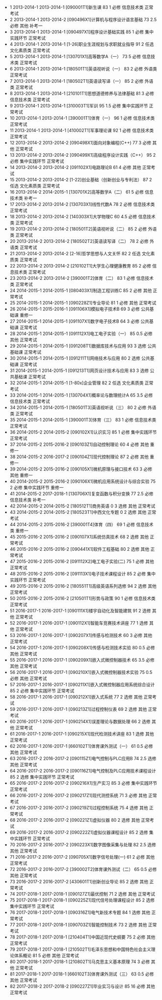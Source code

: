 +	1	2013-2014-1	2013-2014-1	[090001T1]新生课	83	1	必修	信息技术类	正常考试
+	2	2013-2014-1	2013-2014-2	[090496X1]计算机与程序设计语言基础	73	2.5	必修	其他	补考一
+	3	2013-2014-1	2013-2014-1	[090497X1]程序设计基础实践	85	1	必修	集中实践环节	正常考试
+	4	2013-2014-1	2013-2014-1	[1-26]职业生涯规划与求职就业指导	91	2	任选	文化素质类	正常考试
+	5	2013-2014-1	2013-2014-1	[130701X1]高等数学A（一）	73	5	必修	信息技术类	正常考试
+	6	2013-2014-1	2013-2014-1	[180501T1]英语视听说（一）	83	2	必修	外语类	正常考试
+	7	2013-2014-1	2013-2014-1	[180502T1]英语读写译（一）	85	2	必修	外语类	正常考试
+	8	2013-2014-1	2013-2014-1	[210101T1]思想道德修养与法律基础	81	3	必修	信息技术类	正常考试
+	9	2013-2014-1	2013-2014-1	[310003T1]军训	95	1.5	必修	集中实践环节	正常考试
+	10	2013-2014-1	2013-2014-1	[390001T1]体育（一）	96	1	必修	信息技术类	正常考试
+	11	2013-2014-1	2013-2014-1	[410002T1]军事理论课	92	1	必修	信息技术类	正常考试
+	12	2013-2014-2	2013-2014-2	[090498X1]面向对象编程(C++)	77	3	必修	其他	正常考试
+	13	2013-2014-2	2013-2014-2	[090499X1]高级程序设计实践（C++）	95	2	必修	集中实践环节	正常考试
+	14	2013-2014-2	2013-2014-2	[091102X1]电路理论B	61	4	必修	其他	正常考试
+	15	2013-2014-2	2013-2014-2	[1-22]创业基础（创新创业与专利法）	87	2	任选	文化素质类	正常考试
+	16	2013-2014-2	2014-2015-1	[130701X2]高等数学A（二）	61	5	必修	信息技术类	补考一
+	17	2013-2014-2	2013-2014-2	[130703X1]线性代数A	78	2	必修	信息技术类	正常考试
+	18	2013-2014-2	2013-2014-2	[140303X1]大学物理C	60	4.5	必修	信息技术类	正常考试
+	19	2013-2014-2	2013-2014-2	[180501T2]英语视听说（二）	85	2	必修	外语类	正常考试
+	20	2013-2014-2	2013-2014-2	[180502T2]英语读写译（二）	78	2	必修	外语类	正常考试
+	21	2013-2014-2	2013-2014-2	[2-16]哲学思想与人文关怀	82	2	任选	文化素质类	正常考试
+	22	2013-2014-2	2013-2014-2	[210102T1]大学生心理健康教育	85	2	必修	信息技术类	正常考试
+	23	2013-2014-2	2013-2014-2	[390001T2]体育（二）	83	1	必修	信息技术类	正常考试
+	24	2014-2015-1	2014-2015-1	[080403X1]制造工程训练C	85	2	必修	其他	正常考试
+	25	2014-2015-1	2014-2015-1	[090228Z1]专业导论	81	1	必修	其他	正常考试
+	26	2014-2015-1	2015-2016-1	[091106X1]模拟电子技术B	69	3	必修	公共基础课	重修一
+	27	2014-2015-1	2014-2015-1	[091107X1]数字电子技术B	64	3	必修	公共基础课	正常考试
+	28	2014-2015-1	2014-2015-1	[091112X1]电工电子实验（一）	85	0.5	必修	其他	正常考试
+	29	2014-2015-1	2014-2015-1	[091208T1]数据库技术与应用	93	3	选修	公共基础课	正常考试
+	30	2014-2015-1	2014-2015-1	[091211T1]网络技术与应用	80	2	选修	公共基础课	正常考试
+	31	2014-2015-1	2014-2015-1	[091213T1]网页设计技术与应用	83	3	选修	公共基础课	正常考试
+	32	2014-2015-1	2014-2015-1	[1-80x]企业管理	82	2	任选	文化素质类	正常考试
+	33	2014-2015-1	2014-2015-1	[130704X1]概率论与数理统计A	65	3.5	必修	信息技术类	正常考试
+	34	2014-2015-1	2014-2015-1	[180501T3]英语视听说（三）	80	2	必修	外语类	正常考试
+	35	2014-2015-1	2014-2015-1	[390001T3]体育（三）	83	1	必修	信息技术类	正常考试
+	36	2014-2015-2	2014-2015-2	[090102X1]认识实习	85	1	必修	集中实践环节	正常考试
+	37	2014-2015-2	2015-2016-2	[090103Z1]自动控制理论	60	4	必修	其他	重修一
+	38	2014-2015-2	2016-2017-2	[090104Z1]现代控制理论	87	2	必修	其他	重修一
+	39	2014-2015-2	2015-2016-2	[090105X1]微机原理与接口技术	63	3	必修	其他	重修一
+	40	2014-2015-2	2015-2016-2	[090106X1]微机应用系统设计与综合实验	75	2	必修	集中实践环节	重修一
+	41	2014-2015-2	2017-2018-1	[130706X1]复变函数与积分变换	77	2.5	必修	信息技术类	补考一
+	42	2014-2015-2	2014-2015-2	[180512T1]商务英语	 0	3	选修	其他	正常考试
+	43	2014-2015-2	2014-2015-2	[180523T1]中西文化专题	 0	2	选修	其他	正常考试
+	44	2014-2015-2	2015-2016-2	[390001T4]体育（四）	69	1	必修	信息技术类	重修一
+	45	2015-2016-2	2015-2016-2	[090107X1]系统仿真技术	68	2	选修	其他	正常考试
+	46	2015-2016-2	2015-2016-2	[090441X1]软件工程基础	80	2	选修	其他	正常考试
+	47	2015-2016-2	2015-2016-2	[091112X2]电工电子实验(二)	75	1	必修	其他	正常考试
+	48	2015-2016-2	2015-2016-2	[091113X1]电子技术课程设计	85	2	必修	集中实践环节	正常考试
+	49	2015-2016-2	2015-2016-2	[180551T1]高级英语系列选修	94	2	选修	其他	正常考试
+	50	2015-2016-2	2015-2016-2	[210501T1]形势与政策	90	1	必修	信息技术类	正常考试
+	51	2016-2017-1	2016-2017-1	[090111X1]楼宇自动化及智能建筑	91	2	选修	其他	正常考试
+	52	2016-2017-1	2016-2017-1	[090112X1]智能车竞赛技术讲座	77	1	选修	其他	正常考试
+	53	2016-2017-1	2016-2017-1	[090207X1]传感与检测技术	60	3	必修	其他	正常考试
+	54	2016-2017-1	2016-2017-1	[090208X1]传感与检测技术实验	80	0.5	必修	其他	正常考试
+	55	2016-2017-1	2016-2017-1	[090209X1]嵌入式微控制器技术	65	3.5	必修	其他	正常考试
+	56	2016-2017-1	2016-2017-1	[090210X1]嵌入式微控制器技术实验	75	0.5	必修	其他	正常考试
+	57	2016-2017-1	2016-2017-1	[090211X1]嵌入式微控制器应用系统综合设计	85	2	必修	集中实践环节	正常考试
+	58	2016-2017-1	2016-2017-1	[090212X1]嵌入式系统	77	2	选修	其他	正常考试
+	59	2016-2017-1	2016-2017-1	[090213Z1]过程控制仪表	69	2	选修	其他	正常考试
+	60	2016-2017-1	2016-2017-1	[090214X1]误差理论与数据处理	66	2	选修	其他	正常考试
+	61	2016-2017-1	2016-2017-1	[090215X1]现代检测技术讲座	83	1	选修	其他	正常考试
+	62	2016-2017-1	2016-2017-1	[660102T1]体育课外测试（一）	61	0.5	必修	其他	正常考试
+	63	2016-2017-2	2016-2017-2	[090115Z1]电气控制与PLC应用B	74	2.5	选修	其他	正常考试
+	64	2016-2017-2	2016-2017-2	[090116Z1]电气控制及PLC应用技术课程设计	85	2	选修	集中实践环节	正常考试
+	65	2016-2017-2	2016-2017-2	[090216X1]生产实习	85	3	必修	集中实践环节	正常考试
+	66	2016-2017-2	2016-2017-2	[090217Z1]现代测控系统	71	3	必修	其他	正常考试
+	67	2016-2017-2	2016-2017-2	[090219Z1]过程控制系统	75	4	选修	其他	正常考试
+	68	2016-2017-2	2016-2017-2	[090221Z1]虚拟仪器	80	2	选修	其他	正常考试
+	69	2016-2017-2	2016-2017-2	[090222Z1]虚拟仪器课程设计	85	2	选修	集中实践环节	正常考试
+	70	2016-2017-2	2016-2017-2	[090223X1]数字图像采集与处理	82	2.5	选修	其他	正常考试
+	71	2016-2017-2	2016-2017-2	[090705X1]数字信号处理(一)	61	2	必修	其他	正常考试
+	72	2016-2017-2	2016-2017-2	[390002T2]体育课外测试（二）	65	0.5	必修	其他	正常考试
+	73	2016-2017-2	2016-2017-2	[430601T1]创新创业导论	85	2	选修	其他	正常考试
+	74	2017-2018-1	2017-2018-1	[090127Z1]最优控制	71	2	选修	其他	正常考试
+	75	2017-2018-1	2017-2018-1	[090225Z1]现代信号处理课程设计	85	2	选修	集中实践环节	正常考试
+	76	2017-2018-1	2017-2018-1	[090316Z1]电气新技术专题	84	1	选修	其他	正常考试
+	77	2017-2018-1	2017-2018-1	[090703Z1]智能控制技术	73	2	选修	其他	正常考试
+	78	2017-2018-1	2017-2018-1	[210404T1]中国近现代史纲要	75	2	必修	其他	正常考试
+	79	2017-2018-1	2017-2018-1	[210502T1]毛泽东思想和中国特色社会主义理论体系概论	81	5	必修	其他	正常考试
+	80	2017-2018-1	2017-2018-1	[210802T1]马克思主义基本原理	74	3	必修	其他	正常考试
+	81	2017-2018-1	2017-2018-1	[660102T3]体育课外测试（三）	63	0.5	必修	其他	正常考试
+	82	2017-2018-2	2017-2018-2	[090227Z1]毕业实习与设计	85	16	必修	其他	正常考试